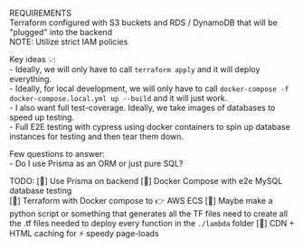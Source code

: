 REQUIREMENTS  
Terraform configured with S3 buckets and RDS / DynamoDB that will be "plugged" into the backend  
    NOTE: Utilize strict IAM policies

Key ideas 💡:  
    - Ideally, we will only have to call `terraform apply` and it will deploy everything.  
    - Ideally, for local development, we will only have to call `docker-compose -f docker-compose.local.yml up --build` and it will just work.  
    - I also want full test-coverage. Ideally, we take images of databases to speed up testing.  
    - Full E2E testing with cypress using docker containers to spin up database instances for testing and then tear them down.  


Few questions to answer:  
    - Do I use Prisma as an ORM or just pure SQL?  

TODO:
[🦜] Use Prisma on backend
[🦜] Docker Compose with e2e MySQL database testing  
[🦜] Terraform with Docker compose to 👉 AWS ECS
[🦜] Maybe make a python script or something that generates all the TF files need to create all the .tf files needed to deploy every function in the `./lambda` folder
[🦜] CDN + HTML caching for ⚡ speedy page-loads
